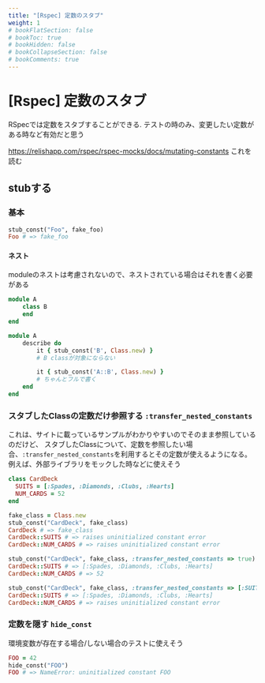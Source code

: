 ```yaml
---
title: "[Rspec] 定数のスタブ"
weight: 1
# bookFlatSection: false
# bookToc: true
# bookHidden: false
# bookCollapseSection: false
# bookComments: true
---
```


# [Rspec] 定数のスタブ

RSpecでは定数をスタブすることができる.
テストの時のみ、変更したい定数がある時など有効だと思う

https://relishapp.com/rspec/rspec-mocks/docs/mutating-constants
これを読む

## stubする

### 基本

```Ruby
stub_const("Foo", fake_foo)
Foo # => fake_foo
```

#### ネスト

moduleのネストは考慮されないので、ネストされている場合はそれを書く必要がある

```Ruby
module A
    class B
    end
end

module A
    describe do
        it { stub_const('B', Class.new) }
        # B classが対象にならない

        it { stub_const('A::B', Class.new) }
        # ちゃんとフルで書く
    end
end

```

### スタブしたClassの定数だけ参照する `:transfer_nested_constants`

これは、サイトに載っているサンプルがわかりやすいのでそのまま参照しているのだけど、
スタブしたClassについて、定数を参照したい場合、`:transfer_nested_constants`を利用するとその定数が使えるようになる。
例えば、外部ライブラリをモックした時などに使えそう

```Ruby
class CardDeck
  SUITS = [:Spades, :Diamonds, :Clubs, :Hearts]
  NUM_CARDS = 52
end

fake_class = Class.new
stub_const("CardDeck", fake_class)
CardDeck # => fake_class
CardDeck::SUITS # => raises uninitialized constant error
CardDeck::NUM_CARDS # => raises uninitialized constant error

stub_const("CardDeck", fake_class, :transfer_nested_constants => true)
CardDeck::SUITS # => [:Spades, :Diamonds, :Clubs, :Hearts]
CardDeck::NUM_CARDS # => 52

stub_const("CardDeck", fake_class, :transfer_nested_constants => [:SUITS])
CardDeck::SUITS # => [:Spades, :Diamonds, :Clubs, :Hearts]
CardDeck::NUM_CARDS # => raises uninitialized constant error
```

### 定数を隠す `hide_const`

環境変数が存在する場合/しない場合のテストに使えそう

```Ruby
FOO = 42
hide_const("FOO")
FOO # => NameError: uninitialized constant FOO
```